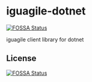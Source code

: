# iguagile-dotnet
[![FOSSA Status](https://app.fossa.com/api/projects/git%2Bgithub.com%2Figuagile%2Figuagile-dotnet.svg?type=shield)](https://app.fossa.com/projects/git%2Bgithub.com%2Figuagile%2Figuagile-dotnet?ref=badge_shield)

iguagile client library for dotnet


## License
[![FOSSA Status](https://app.fossa.com/api/projects/git%2Bgithub.com%2Figuagile%2Figuagile-dotnet.svg?type=large)](https://app.fossa.com/projects/git%2Bgithub.com%2Figuagile%2Figuagile-dotnet?ref=badge_large)